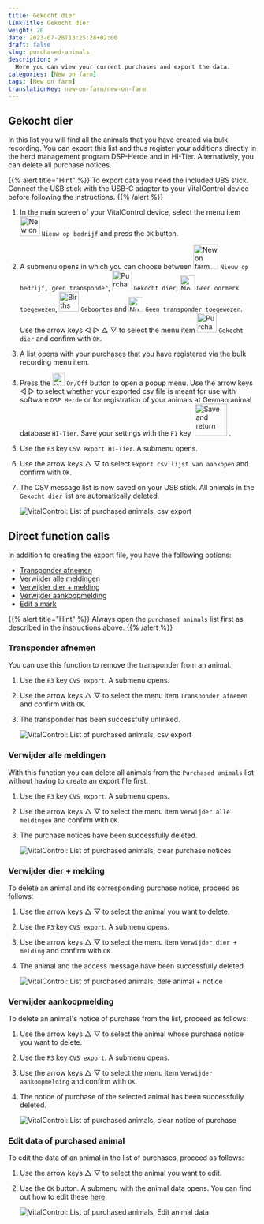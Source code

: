 ```yaml
---
title: Gekocht dier
linkTitle: Gekocht dier
weight: 20
date: 2023-07-28T13:25:28+02:00
draft: false
slug: purchased-animals
description: >
  Here you can view your current purchases and export the data.
categories: [New on farm]
tags: [New on farm]
translationKey: new-on-farm/new-on-farm
---
```

## Gekocht dier

In this list you will find all the animals that you have created via bulk recording. You can export this list and thus register your additions directly in the herd management program DSP-Herde and in HI-Tier. Alternatively, you can delete all purchase notices.

{{% alert title="Hint" %}}
To export data you need the included UBS stick. Connect the USB stick with the USB-C adapter to your VitalControl device before following the instructions.
{{% /alert %}}

1. In the main screen of your VitalControl device, select the menu item <img src="/icons/main/new-on-farm.svg" width="40" align="bottom" alt="New on farm" /> `Nieuw op bedrijf` and press the `OK` button.

2. A submenu opens in which you can choose between <img src="/icons/registration/new-on-farm-no-transponder.svg" width="50" align="bottom" alt="New on farm, no transponder" /> `Nieuw op bedrijf, geen transponder`, <img src="/icons/main/new-on-farm.svg" width="40" align="bottom" alt="Purchased animals" /> `Gekocht dier`, <img src="/icons/registration/no-eartag-number.svg" width="30" align="bottom" alt="No national animal ID" /> `Geen oormerk toegewezen`, <img src="/icons/main/births.svg" width="40" align="bottom" alt="Births" /> `Geboortes` and <img src="/icons/registration/no-transponder.svg" width="30" align="bottom" alt="No transponder assigned" /> `Geen transponder toegewezen`. Use the arrow keys ◁ ▷ △ ▽ to select the menu item <img src="/icons/main/new-on-farm.svg" width="40" align="bottom" alt="Purchased animals" /> `Gekocht dier` and confirm with `OK`.

3. A list opens with your purchases that you have registered via the bulk recording menu item.

4. Press the <img src="/icons/gear.svg" width="25" align="bottom" alt="On/Off" /> `On/Off` button to open a popup menu. Use the arrow keys ◁ ▷ to select whether your exported csv file is meant for use with software `DSP Herde` or for registration of your animals at German animal database `HI-Tier`. Save your settings with the `F1` key &nbsp;<img src="/icons/footer/save_exit.svg" width="65" align="bottom" alt="Save and return" />&nbsp;.

5. Use the `F3` key `CSV export HI-Tier`. A submenu opens.

6. Use the arrow keys △ ▽ to select `Export csv lijst van aankopen` and confirm with `OK`.

7. The CSV message list is now saved on your USB stick. All animals in the `Gekocht dier` list are automatically deleted.

    ![VitalControl: List of purchased animals, csv export](../images/purchasedanimals.png "Purchased animals, csv export ")

## Direct function calls

In addition to creating the export file, you have the following options:

- [Transponder afnemen](#transponder-afnemen)
- [Verwijder alle meldingen](#verwijder-alle-meldingen)
- [Verwijder dier + melding](#verwijder-dier--melding)
- [Verwijder aankoopmelding](#verwijder-aankoopmelding)
- [Edit a mark](#edit-data-of-purchased-animal)

{{% alert title="Hint" %}}
Always open the `purchased animals` list first as described in the instructions above.
{{% /alert %}}

### Transponder afnemen

You can use this function to remove the transponder from an animal.

1. Use the `F3` key `CVS export`. A submenu opens.

2. Use the arrow keys △ ▽ to select the menu item `Transponder afnemen` and confirm with `OK`.

3. The transponder has been successfully unlinked.

    ![VitalControl: List of purchased animals, csv export](../images/unlink-transponder.png "Purchased animals, unlink transponder")

### Verwijder alle meldingen

With this function you can delete all animals from the `Purchased animals` list without having to create an export file first.

1. Use the `F3` key `CVS export`. A submenu opens.

2. Use the arrow keys △ ▽ to select the menu item `Verwijder alle meldingen` and confirm with `OK`.

3. The purchase notices have been successfully deleted.

    ![VitalControl: List of purchased animals, clear purchase notices](../images/clear.png "Verwijder alle meldingen")

### Verwijder dier + melding

To delete an animal and its corresponding purchase notice, proceed as follows:

1. Use the arrow keys △ ▽ to select the animal you want to delete.

2. Use the `F3` key `CVS export`. A submenu opens.

3. Use the arrow keys △ ▽ to select the menu item `Verwijder dier + melding` and confirm with `OK`.

4. The animal and the access message have been successfully deleted.

    ![VitalControl: List of purchased animals, dele animal + notice](../images/delete.png "Verwijder dier + melding")

### Verwijder aankoopmelding

To delete an animal's notice of purchase from the list, proceed as follows:

1. Use the arrow keys △ ▽ to select the animal whose purchase notice you want to delete.

2. Use the `F3` key `CVS export`. A submenu opens.

3. Use the arrow keys △ ▽ to select the menu item `Verwijder aankoopmelding` and confirm with `OK`.

4. The notice of purchase of the selected animal has been successfully deleted.

    ![VitalControl: List of purchased animals, clear notice of purchase](../images/clearnotice.png "Verwijder aankoopmelding")

### Edit data of purchased animal

To edit the data of an animal in the list of purchases, proceed as follows:

1. Use the arrow keys △ ▽ to select the animal you want to edit.

2. Use the `OK` button. A submenu with the animal data opens. You can find out how to edit these [here](/nl/docs/acties/edit/#veranderen).

    ![VitalControl: List of purchased animals, Edit animal data](../images/edit.png "Edit data of purchased animal")
